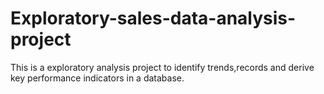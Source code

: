 # Exploratory-sales-data-analysis-project
This is a exploratory analysis project to identify trends,records and derive key performance indicators in a database.
